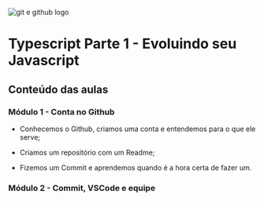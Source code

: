 ![git e github logo](https://videosdeti.com.br/wp-content/uploads/2018/12/git-githu-cover.png)
# Typescript Parte 1 - Evoluindo seu Javascript

## Conteúdo das aulas

### Módulo 1 - Conta no Github

- Conhecemos o Github, criamos uma conta e entendemos para o que ele serve;

- Criamos um repositório com um Readme;

- Fizemos um Commit e aprendemos quando é a hora certa de fazer um.


### Módulo 2 - Commit, VSCode e equipe
